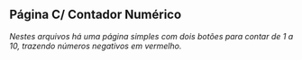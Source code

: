 ## Página C/ Contador Numérico

*Nestes arquivos há uma página simples com dois botões para contar de 1 a 10, trazendo números negativos em vermelho.*